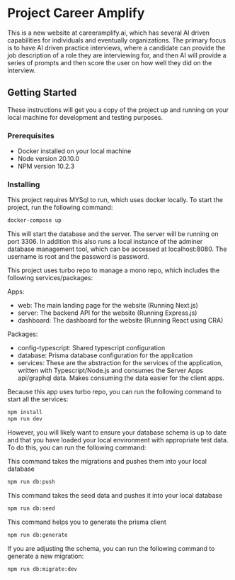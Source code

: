 # Project Career Amplify

This is a new website at careeramplify.ai, which has several AI driven capabilities for individuals and eventually organizations. The primary focus is to have AI driven practice interviews, where a candidate can provide the job description of a role they are interviewing for, and then AI will provide a series of prompts and then score the user on how well they did on the interview.

## Getting Started

These instructions will get you a copy of the project up and running on your local machine for development and testing purposes.

### Prerequisites

- Docker installed on your local machine
- Node version 20.10.0
- NPM version 10.2.3

### Installing

This project requires MYSql to run, which uses docker locally. To start the project, run the following command:

```bash
docker-compose up
```

This will start the database and the server. The server will be running on port 3306. In addition this also runs a local instance of the adminer database management tool, which can be accessed at localhost:8080. The username is root and the password is password.

This project uses turbo repo to manage a mono repo, which includes the following services/packages:

Apps:

- web: The main landing page for the website (Running Next.js)
- server: The backend API for the website (Running Express.js)
- dashboard: The dashboard for the website (Running React using CRA)

Packages:

- config-typescript: Shared typescript configuration
- database: Prisma database configuration for the application
- services: These are the abstraction for the services of the application, written with Typescript/Node.js and consumes the Server Apps api/graphql data. Makes consuming the data easier for the client apps.

Because this app uses turbo repo, you can run the following command to start all the services:

```bash
npm install
npm run dev
```

However, you will likely want to ensure your database schema is up to date and that you have loaded your local environment with appropriate test data. To do this, you can run the following command:

This command takes the migrations and pushes them into your local database

```bash
npm run db:push
```

This command takes the seed data and pushes it into your local database

```bash
npm run db:seed
```

This command helps you to generate the prisma client

```bash
npm run db:generate
```

If you are adjusting the schema, you can run the following command to generate a new migration:

```bash
npm run db:migrate:dev
```
